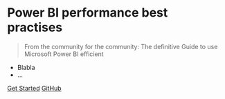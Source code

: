 # Power BI performance best practises

> From the community for the community: 
> The definitive Guide to use Microsoft Power BI efficient

- Blabla
- ...

[Get Started](#main)
[GitHub](https://github.com/SchreiberLars/optimize-power-bi)

